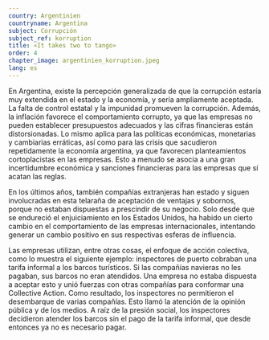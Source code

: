 ```yaml
---
country: Argentinien
countryname: Argentina
subject: Corrupción
subject_ref: korruption
title: «It takes two to tango»
order: 4
chapter_image: argentinien_korruption.jpeg
lang: es
---
```

<div class="content" markdown="1">
En Argentina, existe la percepción generalizada de que la corrupción estaría muy extendida en el estado y la economía, y sería ampliamente aceptada. La falta de control estatal y la impunidad promueven la corrupción. Además, la inflación favorece el comportamiento corrupto, ya que las empresas no pueden establecer presupuestos adecuados y las cifras financieras están distorsionadas. Lo mismo aplica para las políticas económicas, monetarias y cambiarias erráticas, así como para las crisis que sacudieron repetidamente la economía argentina, ya que favorecen planteamientos cortoplacistas en las empresas. Esto a menudo se asocia a una gran incertidumbre económica y sanciones financieras para las empresas que sí acatan las reglas.

En los últimos años, también compañías extranjeras han estado y siguen involucradas en esta telaraña de aceptación de ventajas y sobornos, porque no estaban dispuestas a prescindir de su negocio. Solo desde que se endureció el enjuiciamiento en los Estados Unidos, ha habido un cierto cambio en el comportamiento de las empresas internacionales, intentando generar un cambio positivo en sus respectivas esferas de influencia.

Las empresas utilizan, entre otras cosas, el enfoque de acción colectiva, como lo muestra el siguiente ejemplo: inspectores de puerto cobraban una tarifa informal a los barcos turísticos. Si las compañías navieras no les pagaban, sus barcos no eran atendidos. Una empresa no estaba dispuesta a aceptar esto y unió fuerzas con otras compañías para conformar una Collective Action. Como resultado, los inspectores no permitieron el desembarque de varias compañías. Esto llamó la atención de la opinión pública y de los medios. A raíz de la presión social, los inspectores decidieron atender los barcos sin el pago de la tarifa informal, que desde entonces ya no es necesario pagar.
</div>
